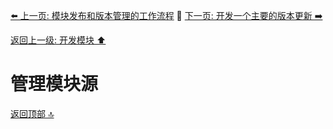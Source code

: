 [⬅️ 上一页: 模块发布和版本管理的工作流程](模块发布和版本管理的工作流程.md) 🚦 [下一页: 开发一个主要的版本更新 ➡️](开发一个主要的版本更新.md)

[返回上一级: 开发模块 ⬆️](../开发模块.md)

# 管理模块源

[返回顶部 🔝](#管理模块源)